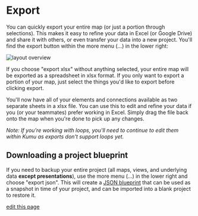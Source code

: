 # Export

You can quickly export your entire map (or just a portion through selections). This makes it easy to refine your data in Excel (or Google Drive) and share it with others, or even transfer your data into a new project. You'll find the export button within the more menu (...) in the lower right:

![layout overview](/images/more-menu-export.png)

If you choose "export xlsx" without anything selected, your entire map will be exported as a spreadsheet in xlsx format. If you only want to export a portion of your map, just select the things you'd like to export before clicking export.

You'll now have all of your elements and connections available as two separate sheets in a xlsx file. You can use this to edit and refine your data if you (or your teammates) prefer working in Excel. Simply drag the file back onto the map when you're done to pick up any changes.

*Note: If you're working with loops, you'll need to continue to edit them within Kumu as exports don't support loops yet.*

## Downloading a project blueprint

If you need to backup your entire project (all maps, views, and underlying data **except presentations**), use the more menu (...) in the lower right and choose "export json". This will create a [JSON blueprint](/guides/blueprints.md) that can be used as a snapshot in time of your project, and can be imported into a blank project to restore it.

<span class="edit-link"><a href="https://github.com/kumu/docs/blob/master/guides/export.md" target="_blank"><i class="fa fa-github"></i> edit this page</a></span>
